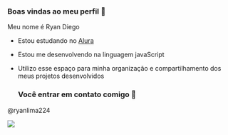 ### Boas vindas ao meu perfil 💙

Meu nome é Ryan Diego

- Estou estudando no [Alura](https://www.alura.com.br)
- Estou me desenvolvendo na linguagem javaScript
- Utilizo esse espaço para minha organização e compartilhamento dos meus projetos desenvolvidos
  
  ### Você entrar em contato comigo  💙
@ryanlima224

![](https://media1.tenor.com/m/VijK4KQDgTwAAAAd/solo-leveling-sun-jin-woo.gif)
